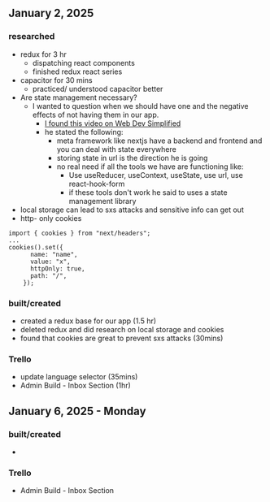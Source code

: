 ## January 2, 2025
### researched
- redux for 3 hr
  - dispatching react components
  - finished redux react series
- capacitor for 30 mins
  - practiced/ understood capacitor better
- Are state management necessary?
  - I wanted to question when we should have one and the negative effects of not having them in our app.
    - [I found this video on Web Dev Simplified](https://www.youtube.com/watch?v=VenLRGHx3D4)
    - he stated the following: 
      - meta framework like nextjs have a backend and frontend and you can deal with state everywhere
      - storing state in url is the direction he is going
      - no real need if all the tools we have are functioning like: 
        - Use useReducer, useContext, useState, use url, use react-hook-form
        - if these tools don't work he said to uses a state management library
- local storage can lead to sxs attacks and sensitive info can get out
- http- only cookies
```
import { cookies } from "next/headers";
...
cookies().set({
      name: "name",
      value: "x",
      httpOnly: true,
      path: "/",
    });
```

### built/created
- created a redux base for our app (1.5 hr)
- deleted redux and did research on local storage and cookies
- found that cookies are great to prevent sxs attacks (30mins)
### Trello
- update language selector (35mins)
- Admin Build - Inbox Section (1hr)


## January 6, 2025 - Monday
### built/created
- 
### Trello
- Admin Build - Inbox Section 